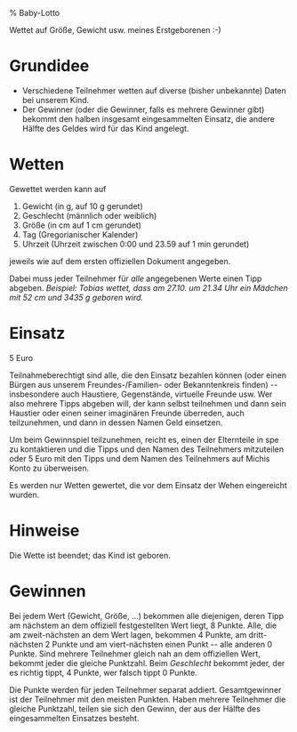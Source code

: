 % Baby-Lotto

Wettet auf Größe, Gewicht usw. meines Erstgeborenen :-)

# Grundidee

-   Verschiedene Teilnehmer wetten auf diverse (bisher unbekannte) Daten
    bei unserem Kind.
-   Der Gewinner (oder die Gewinner, falls es mehrere Gewinner gibt)
    bekommt den halben insgesamt eingesammelten Einsatz, die andere
    Hälfte des Geldes wird für das Kind angelegt.


# Wetten

Gewettet werden kann auf

1.  Gewicht (in g, auf 10 g gerundet)
2.  Geschlecht (männlich oder weiblich)
3.  Größe (in cm auf 1 cm gerundet)
4.  Tag (Gregorianischer Kalender)
5.  Uhrzeit (Uhrzeit zwischen 0:00 und 23.59 auf 1 min gerundet)

jeweils wie auf dem ersten offiziellen Dokument angegeben.

Dabei muss jeder Teilnehmer für *alle* angegebenen Werte einen Tipp
abgeben. *Beispiel: Tobias wettet, dass am 27.10. um 21.34 Uhr ein
Mädchen mit 52 cm und 3435 g geboren wird.*

# Einsatz

5 Euro

Teilnahmeberechtigt sind alle, die den Einsatz bezahlen können (oder
einen Bürgen aus unserem Freundes-/Familien- oder Bekanntenkreis finden)
-- insbesondere auch Haustiere, Gegenstände, virtuelle Freunde usw. Wer
also mehrere Tipps abgeben will, der kann selbst teilnehmen und dann
sein Haustier oder einen seiner imaginären Freunde überreden, auch
teilzunehmen, und dann in dessen Namen Geld einsetzen.

Um beim Gewinnspiel teilzunehmen, reicht es, einen der Elternteile in
spe zu kontaktieren und die Tipps und den Namen des Teilnehmers
mitzuteilen oder 5 Euro mit den Tipps und dem Namen des Teilnehmers auf
Michis Konto zu überweisen.

Es werden nur Wetten gewertet, die vor dem Einsatz der Wehen eingereicht
wurden.

# Hinweise

Die Wette ist beendet; das Kind ist geboren.

# Gewinnen

Bei jedem Wert (Gewicht, Größe, ...) bekommen alle diejenigen, deren
Tipp am nächstem an dem offiziell festgestellten Wert liegt, 8 Punkte.
Alle, die am zweit-nächsten an dem Wert lagen, bekommen 4 Punkte, am
dritt-nächsten 2 Punkte und am viert-nächsten einen Punkt -- alle
anderen 0 Punkte. Sind mehrere Teilnehmer gleich nah an dem offiziellen
Wert, bekommt jeder die gleiche Punktzahl. Beim *Geschlecht* bekommt
jeder, der es richtig tippt, 4 Punkte, wer falsch tippt 0 Punkte.

Die Punkte werden für jeden Teilnehmer separat addiert. Gesamtgewinner
ist der Teilnehmer mit den meisten Punkten. Haben mehrere Teilnehmer die
gleiche Punktzahl, teilen sie sich den Gewinn, der aus der Hälfte des
eingesammelten Einsatzes besteht.
